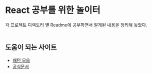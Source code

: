 
# React 공부를 위한 놀이터
각 프로젝트 디렉토리 별 Readme에 공부하면서 알게된 내용을 정리해 놓았다. <br><br>

## 도움이 되는 사이트
- [패턴 모음](https://reactpatterns.com/) 
- [공식문서](https://ko.reactjs.org/)